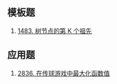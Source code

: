 ## 模板题
1. [1483. 树节点的第 K 个祖先](https://leetcode.cn/problems/kth-ancestor-of-a-tree-node/)
## 应用题
1. [2836. 在传球游戏中最大化函数值](https://leetcode.cn/problems/maximize-value-of-function-in-a-ball-passing-game/description/)